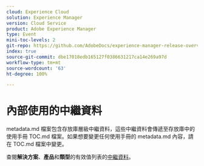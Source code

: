 ```yaml
---
cloud: Experience Cloud
solution: Experience Manager
version: Cloud Service
product: Adobe Experience Manager
type: Event
mini-toc-levels: 2
git-repo: https://github.com/AdobeDocs/experience-manager-release-overview-events.zh-Hant
index: true
source-git-commit: dbe17018edb165127f0386631217ca14e269a97d
workflow-type: tm+mt
source-wordcount: '63'
ht-degree: 100%

---
```



# 內部使用的中繼資料

metadata.md 檔案包含存放庫層級中繼資料，這些中繼資料會傳遞至存放庫中的使用手冊 TOC.md 檔案。如果想要變更任何使用手冊的 metadata.md 內容，請在 TOC.md 檔案中變更。

查閱&#x200B;**解決方案**、**產品**&#x200B;和&#x200B;**類型**&#x200B;的有效值列表的[中繼資料](https://experienceleague.adobe.com/docs/authoring-guide-exl/using/editing/user-guide-setup/metadata.html)。
